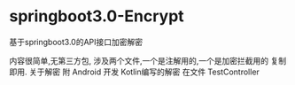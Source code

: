 # springboot3.0-Encrypt
基于springboot3.0的API接口加密解密

内容很简单,无第三方包, 涉及两个文件,一个是注解用的,一个是加密拦截用的
复制即用.
关于解密 附 Android 开发 Kotlin编写的解密 在文件 TestController


